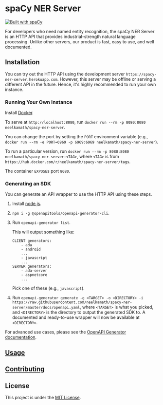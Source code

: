 # spaCy NER Server

[![Built with spaCy](https://img.shields.io/badge/built%20with-spaCy-09a3d5.svg)](https://spacy.io)

For developers who need named entity recognition, the spaCy NER Server is an HTTP API that provides industrial-strength natural language processing. Unlike other servers, our product is fast, easy to use, and well documented.

## Installation

You can try out the HTTP API using the development server `https://spacy-ner-server.herokuapp.com`. However, this server may be offline or serving a different API in the future. Hence, it's highly recommended to run your own instance.

### Running Your Own Instance

Install [Docker](https://hub.docker.com/search/?type=edition&offering=community).

To serve at `http://localhost:8080`, run `docker run --rm -p 8080:8080 neelkamath/spacy-ner-server`. 

You can change the port by setting the `PORT` environment variable (e.g., `docker run --rm -e PORT=6969 -p 6969:6969 neelkamath/spacy-ner-server`).

To run a particular version, run `docker run --rm -p 8080:8080 neelkamath/spacy-ner-server:<TAG>`, where `<TAG>` is from `https://hub.docker.com/r/neelkamath/spacy-ner-server/tags`.

The container `EXPOSE`s port `8080`.

### Generating an SDK

You can generate an API wrapper to use the HTTP API using these steps.

1. Install [node.js](https://nodejs.org/en/download/).
1. `npm i -g @openapitools/openapi-generator-cli`.
1. Run `openapi-generator list`.

    This will output something like:
    ```
    CLIENT generators:
        - ada
        - android
        ...
        - javascript
        ...
    SERVER generators:
        - ada-server
        - aspnetcore
        ...
    ```
    Pick one of these (e.g., `javascript`).
1. Run `openapi-generator generate -g <TARGET> -o <DIRECTORY> -i https://raw.githubusercontent.com/neelkamath/spacy-ner-server/master/docs/openapi.yaml`, where `<TARGET>` is what you picked, and `<DIRECTORY>` is the directory to output the generated SDK to. A documented and ready-to-use wrapper will now be available at `<DIRECTORY>`.

For advanced use cases, please see the [OpenAPI Generator documentation](https://openapi-generator.tech/).

## [Usage](https://neelkamath.gitlab.io/spacy-ner-server/)

## [Contributing](docs/CONTRIBUTING.md)

## License

This project is under the [MIT License](LICENSE).